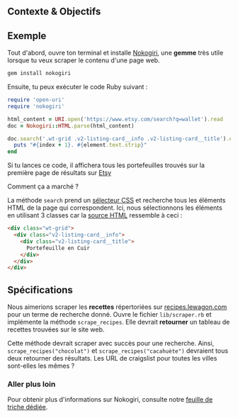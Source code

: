 ## Contexte & Objectifs

## Exemple

Tout d'abord, ouvre ton terminal et installe [Nokogiri](http://www.nokogiri.org/), une **gemme** très utile lorsque tu veux scraper le contenu d'une page web.

```bash
gem install nokogiri
```

Ensuite, tu peux exécuter le code Ruby suivant :

```ruby
require 'open-uri'
require 'nokogiri'

html_content = URI.open('https://www.etsy.com/search?q=wallet').read
doc = Nokogiri::HTML.parse(html_content)

doc.search('.wt-grid .v2-listing-card__info .v2-listing-card__title').each_with_index do |element, index|
  puts "#{index + 1}. #{element.text.strip}"
end
```

Si tu lances ce code, il affichera tous les portefeuilles trouvés sur la première page de résultats sur [Etsy](https://www.etsy.com/search?q=wallet)

Comment ça a marché ?

La méthode `search` prend un [sélecteur CSS](https://developer.mozilla.org/fr/docs/Web/Guide/CSS/Getting_started/Selectors) et recherche tous les éléments HTML de la page qui correspondent. Ici, nous sélectionnons les éléments en utilisant 3 classes car la [source HTML](https://support.mozilla.org/fr/questions/873324) ressemble à ceci :

```html
<div class="wt-grid">
  <div class="v2-listing-card__info">
    <div class="v2-listing-card__title">
      Portefeuille en Cuir
    </div>
  </div>
</div>
```

## Spécifications

Nous aimerions scraper les **recettes** répertoriées sur [recipes.lewagon.com](https://recipes.lewagon.com/) pour un terme de recherche donné. Ouvre le fichier `lib/scraper.rb` et implémente la méthode `scrape_recipes`. Elle devrait **retourner** un tableau de recettes trouvées sur le site web.

Cette méthode devrait scraper avec succès pour une recherche. Ainsi, `scrape_recipes("chocolat")` et `scrape_recipes("cacahuète")` devraient tous deux retourner des résultats. Les URL de craigslist pour toutes les villes sont-elles les mêmes ?

### Aller plus loin

Pour obtenir plus d'informations sur Nokogiri, consulte notre [feuille de triche dédiée](https://kitt.lewagon.com/knowledge/cheatsheets/nokogiri).
